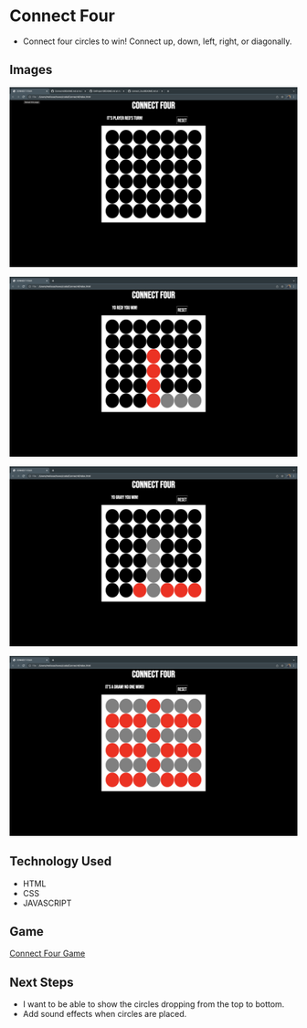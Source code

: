 # Connect Four
- Connect four circles to win! Connect up, down, left, right, or diagonally.

## Images
![Game Board](images/blank.png)

![Red Winner](images/redwin.png)

![Gray Winner](images/graywin.png)

![Draw](images/draw.png)

## Technology Used
- HTML
- CSS
- JAVASCRIPT

## Game
[Connect Four Game](https://hrdchicken.github.io/Connect4/)

## Next Steps
- I want to be able to show the circles dropping from the top to bottom.
- Add sound effects when circles are placed.